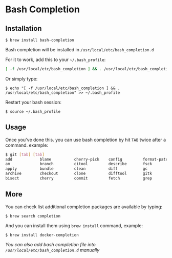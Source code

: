# Bash Completion

## Installation

    $ brew install bash-completion

Bash completion will be installed in `/usr/local/etc/bash_completion.d`

For it to work, add this to your `~/.bash_profile`:

```bash
[ -f /usr/local/etc/bash_completion ] && . /usr/local/etc/bash_completion
```

Or simply type:

    $ echo "[ -f /usr/local/etc/bash_completion ] && . /usr/local/etc/bash_completion" >> ~/.bash_profile

Restart your bash session:

    $ source ~/.bash_profile

## Usage

Once you've done this. you can use bash completion by hit `TAB` twice after a command. example:

```bash
$ git [tab] [tab]
add            blame          cherry-pick    config         format-patch   gui            merge          push           repack         rm             stage          whatchanged
am             branch         citool         describe       fsck           help           mergetool      range-diff     replace        send-email     stash          worktree
apply          bundle         clean          diff           gc             init           mv             rebase         request-pull   shortlog       status
archive        checkout       clone          difftool       gitk           instaweb       notes          reflog         reset          show           submodule
bisect         cherry         commit         fetch          grep           log            pull           remote         revert         show-branch    tag
```

## More

You can check list additional completion packages are available by typing:

    $ brew search completion

And you can install them using `brew install` command, example:

    $ brew install docker-completion

*You can also add bash completion file into `/usr/local/etc/bash_completion.d` manually*
